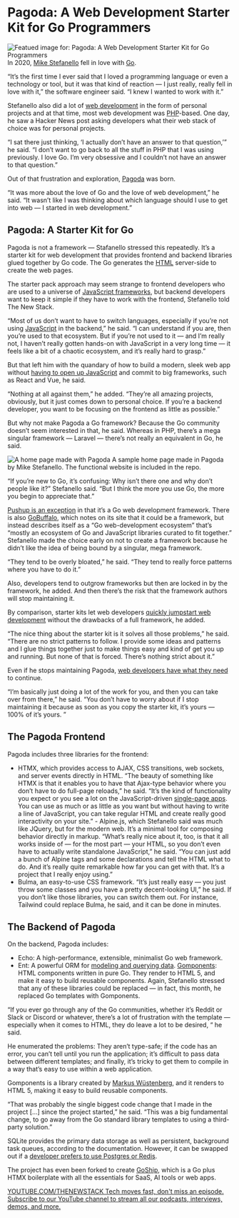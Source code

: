 # Pagoda: A Web Development Starter Kit for Go Programmers
![Featued image for: Pagoda: A Web Development Starter Kit for Go Programmers](https://cdn.thenewstack.io/media/2025/03/ca27c39e-andre-frueh-ldoxcohl7fw-unsplashb-1024x576.jpg)
In 2020, [Mike Stefanello](https://github.com/mikestefanello) fell in love with [Go](https://thenewstack.io/introduction-to-go-programming-language/).

“It’s the first time I ever said that I loved a programming language or even a technology or tool, but it was that kind of reaction — I just really, really fell in love with it,” the software engineer said. “I knew I wanted to work with it.”

Stefanello also did a lot of [web development](https://thenewstack.io/web-development-trends-in-2024-a-shift-back-to-simplicity/) in the form of personal projects and at that time, most web development was [PHP](https://thenewstack.io/why-php-usage-has-declined-by-40-in-just-over-2-years/)-based. One day, he saw a Hacker News post asking developers what their web stack of choice was for personal projects.

“I sat there just thinking, ‘I actually don’t have an answer to that question,’” he said. “I don’t want to go back to all the stuff in PHP that I was using previously. I love Go. I’m very obsessive and I couldn’t not have an answer to that question.”

Out of that frustration and exploration, [Pagoda](https://github.com/mikestefanello/pagoda) was born.

“It was more about the love of Go and the love of web development,” he said. “It wasn’t like I was thinking about which language should I use to get into web — I started in web development.”

## Pagoda: A Starter Kit for Go
Pagoda is not a framework — Stafanello stressed this repeatedly. It’s a starter kit for web development that provides frontend and backend libraries glued together by Go code. The Go generates the [HTML](https://thenewstack.io/why-html-actions-are-suddenly-a-javascript-trend/) server-side to create the web pages.

The starter pack approach may seem strange to frontend developers who are used to a universe of [JavaScript frameworks](https://thenewstack.io/google-angular-lead-sees-convergence-in-javascript-frameworks/), but backend developers want to keep it simple if they have to work with the frontend, Stefanello told The New Stack.

“Most of us don’t want to have to switch languages, especially if you’re not using [JavaScript](https://thenewstack.io/three-javascript-proposals-advance-to-stage-4/) in the backend,” he said. “I can understand if you are, then you’re used to that ecosystem. But if you’re not used to it — and I’m really not, I haven’t really gotten hands-on with JavaScript in a very long time — it feels like a bit of a chaotic ecosystem, and it’s really hard to grasp.”

But that left him with the quandary of how to build a modern, sleek web app without [having to open up JavaScript](https://thenewstack.io/web-development-in-2023-javascript-still-rules-ai-emerges/) and commit to big frameworks, such as React and Vue, he said.

“Nothing at all against them,” he added. “They’re all amazing projects, obviously, but it just comes down to personal choice. If you’re a backend developer, you want to be focusing on the frontend as little as possible.”

But why not make Pagoda a Go framework? Because the Go community doesn’t seem interested in that, he said. Whereas in PHP, there’s a mega singular framework — Laravel — there’s not really an equivalent in Go, he said.

![A home page made with Pagoda](https://cdn.thenewstack.io/media/2025/03/9ff64751-pagoda_sample.png)
A sample home page made in Pagoda by Mike Stefanello. The functional website is included in the repo.

“If you’re new to Go, it’s confusing: Why isn’t there one and why don’t people like it?” Stefanello said. “But I think the more you use Go, the more you begin to appreciate that.”

[Pushup is an exception](https://thenewstack.io/pushup-offers-speed-of-go-in-web-development-framework/) in that it’s a Go web development framework. There is also [GoBuffalo](https://gobuffalo.io/), which notes on its site that it could be a framework, but instead describes itself as a “Go web-development ecosystem” that’s “mostly an ecosystem of Go and JavaScript libraries curated to fit together.”
Stefanello made the choice early on not to create a framework because he didn’t like the idea of being bound by a singular, mega framework.

“They tend to be overly bloated,” he said. “They tend to really force patterns where you have to do it.”

Also, developers tend to outgrow frameworks but then are locked in by the framework, he added. And then there’s the risk that the framework authors will stop maintaining it.

By comparison, starter kits let web developers [quickly jumpstart web development](https://thenewstack.io/pushup-offers-speed-of-go-in-web-development-framework/) without the drawbacks of a full framework, he added.

“The nice thing about the starter kit is it solves all those problems,” he said. “There are no strict patterns to follow. I provide some ideas and patterns and I glue things together just to make things easy and kind of get you up and running. But none of that is forced. There’s nothing strict about it.”

Even if he stops maintaining Pagoda, [web developers have what they need](https://thenewstack.io/web3-stack-what-web-2-0-developers-need-to-know/) to continue.

“I’m basically just doing a lot of the work for you, and then you can take over from there,” he said. “You don’t have to worry about if I stop maintaining it because as soon as you copy the starter kit, it’s yours — 100% of it’s yours. ”

## The Pagoda Frontend
Pagoda includes three libraries for the frontend:

- HTMX, which provides access to AJAX, CSS transitions, web sockets, and server events directly in HTML. “The beauty of something like HTMX is that it enables you to have that Ajax-type behavior where you don’t have to do full-page reloads,” he said. “It’s the kind of functionality you expect or you see a lot on the JavaScript-driven
[single-page apps](https://thenewstack.io/secure-single-page-apps-with-cookies-and-token-handlers/). You can use as much or as little as you want but without having to write a line of JavaScript, you can take regular HTML and create really good interactivity on your site.” - Alpine.js, which Stefanello said was much like JQuery, but for the modern web. It’s a minimal tool for composing behavior directly in markup. “What’s really nice about it, too, is that it all works inside of — for the most part — your HTML, so you don’t even have to actually write standalone JavaScript,” he said. “You can just add a bunch of Alpine tags and some declarations and tell the HTML what to do. And it’s really quite remarkable how far you can get with that. It’s a project that I really enjoy using.”
- Bulma, an easy-to-use CSS framework. “It’s just really easy — you just throw some classes and you have a pretty decent-looking UI,” he said.
If you don’t like those libraries, you can switch them out. For instance, Tailwind could replace Bulma, he said, and it can be done in minutes.

## The Backend of Pagoda
On the backend, Pagoda includes:

- Echo: A high-performance, extensible, minimalist Go web framework.
- Ent: A powerful ORM for
[modeling and querying data](https://thenewstack.io/data-modeling-part-2-method-for-time-series-databases/). [Gomponents](https://www.gomponents.com/): HTML components written in pure Go. They render to HTML 5, and make it easy to build reusable components.
Again, Stefanello stressed that any of these libraries could be replaced — in fact, this month, he replaced Go templates with Gomponents.

“If you ever go through any of the Go communities, whether it’s Reddit or Slack or Discord or whatever, there’s a lot of frustration with the template — especially when it comes to HTML, they do leave a lot to be desired, “ he said.

He enumerated the problems: They aren’t type-safe; if the code has an error, you can’t tell until you run the application; it’s difficult to pass data between different templates; and finally, it’s tricky to get them to compile in a way that’s easy to use within a web application.

Gomponents is a library created by [Markus Wüstenberg](https://github.com/maragudk), and it renders to HTML 5, making it easy to build reusable components.

“That was probably the single biggest code change that I made in the project […] since the project started,” he said. “This was a big fundamental change, to go away from the Go standard library templates to using a third-party solution.”

SQLite provides the primary data storage as well as persistent, background task queues, according to the documentation. However, it can be swapped out if a [developer prefers to use Postgres or Redis](https://thenewstack.io/vercel-offers-postgres-redis-options-for-frontend-developers/).

The project has even been forked to create [GoShip](https://github.com/leomorpho/GoShip), which is a Go plus HTMX boilerplate with all the essentials for SaaS, AI tools or web apps.

[
YOUTUBE.COM/THENEWSTACK
Tech moves fast, don't miss an episode. Subscribe to our YouTube
channel to stream all our podcasts, interviews, demos, and more.
](https://youtube.com/thenewstack?sub_confirmation=1)